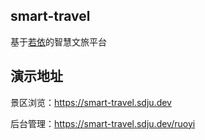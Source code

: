 ## smart-travel

基于[若依](https://doc.ruoyi.vip)的智慧文旅平台

## 演示地址

景区浏览：https://smart-travel.sdju.dev

后台管理：https://smart-travel.sdju.dev/ruoyi
